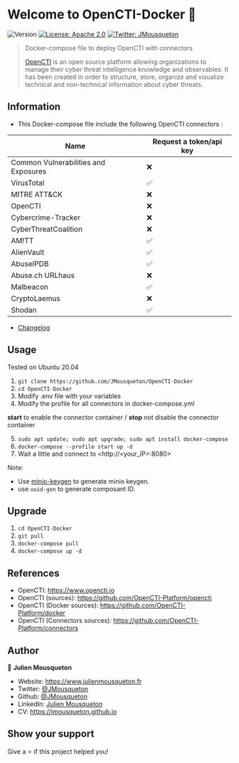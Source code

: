 # Welcome to OpenCTI-Docker 👋

![Version](https://img.shields.io/badge/version-4.5.5-blue.svg?cacheSeconds=2592000)
[![License: Apache 2.0](https://img.shields.io/badge/License-Apache2.0-yellow.svg)](#)
[![Twitter: JMousqueton](https://img.shields.io/twitter/follow/JMousqueton.svg?style=social)](https://twitter.com/JMousqueton)

> Docker-compose file to deploy OpenCTI with connectors
>
> [OpenCTI](https://www.opencti.io) is an open source platform allowing organizations to manage their cyber threat intelligence knowledge and observables. It has been created in order to structure, store, organize and visualize technical and non-technical information about cyber threats.

## Information

- This Docker-compose file include the following OpenCTI connectors :

| Name | Request a token/api key |
| ------- | ------------------ |
| Common Vulnerabilities and Exposures | :x: |
| VirusTotal | :white_check_mark: |
| MITRE ATT&CK | :x: |
| OpenCTI | :x: |
| Cybercrime-Tracker | :x: |
| CyberThreatCoalition | :x: |
| AM!TT | :white_check_mark: |
| AlienVault | :white_check_mark: |
| AbuseIPDB | :white_check_mark: |
| Abuse.ch URLhaus | :x: |
| Malbeacon  | :white_check_mark: |
| CryptoLaemus | :x: |
| Shodan | :white_check_mark: | 

- [Changelog](https://github.com/JMousqueton/OpenCTI-Docker/blob/main/CHANGELOG.md)

## Usage

Tested on Ubuntu 20.04

 1) ``git clone https://github.com/JMousqueton/OpenCTI-Docker``
 2) ``cd OpenCTI-Docker``
 3) Modify .env file with your variables
 4) Modify the profile for all connectors in docker-compose.yml
 
**start** to enable the connector container / **stop** not disable the connector container
 
 5) ``sudo apt update; sudo apt upgrade; sudo apt install docker-compose``
 6) ``docker-compose --profile start up -d``
 7) Wait a little and connect to <http://<your_IP>:8080>

Note:

- Use [minio-keygen](https://github.com/JMousqueton/minio-keygen) to generate minio keygen.
- use ``uuid-gen`` to generate composant ID.

## Upgrade

 1) ``cd OpenCTI-Docker``
 2) ``git pull``
 3) ``docker-compose pull``
 4) ``docker-compose up -d``  

## References

- OpenCTI: <https://www.opencti.io>
- OpenCTI (sources): <https://github.com/OpenCTI-Platform/opencti>
- OpenCTI (Docker sources): <https://github.com/OpenCTI-Platform/docker>
- OpenCTI (Connectors sources): <https://github.com/OpenCTI-Platform/connectors>

## Author

👤 **Julien Mousqueton**

- Website: <https://www.julienmousqueton.fr>
- Twitter: [@JMousqueton](https://twitter.com/JMousqueton)
- Github: [@JMousqueton](https://github.com/JMousqueton)
- LinkedIn: [Julien Mousqueton](https://linkedin.com/in/julienmousqueton)
- CV: <https://jmousqueton.github.io>

## Show your support

Give a ⭐️ if this project helped you!
